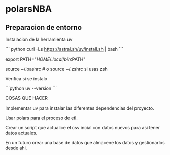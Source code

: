 # polarsNBA

## Preparacion de entorno

Instalacion de la herramienta uv

´´´ python 
curl -Ls https://astral.sh/uv/install.sh | bash
´´´

export PATH="$HOME/.local/bin:$PATH"

source ~/.bashrc   # o source ~/.zshrc si usas zsh


Verifica si se instalo

´´´python
uv --version
´´´



COSAS QUE HACER 

Implementar uv para instalar las diferentes dependencias del proyecto.

Usar polars para el proceso de etl.

Crear un script que actualice el csv incial con datos nuevos para asi tener datos actuales.

En un futuro crear una base de datos que almacene los datos y gestionarlos desde ahi.